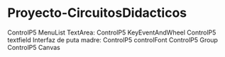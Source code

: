 # Proyecto-CircuitosDidacticos
ControlP5 MenuList
TextArea: ControlP5 KeyEventAndWheel
ControlP5 textfield 
Interfaz de puta madre: ControlP5 controlFont
ControlP5 Group
ControlP5 Canvas
